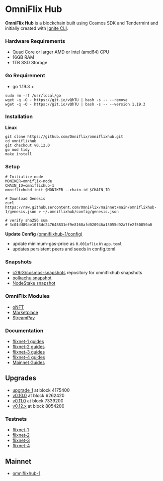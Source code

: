 # OmniFlix Hub

**OmniFlix Hub** is a blockchain built using Cosmos SDK and Tendermint and initially created
with [Ignite CLI](https://github.com/ignite/cli).

### Hardware Requirements
 - Quad Core or larger AMD or Intel (amd64) CPU 
 - 16GB RAM
 - 1TB SSD Storage

### Go Requirement
- go 1.19.3 +
```
sudo rm -rf /usr/local/go
wget -q -O - https://git.io/vQhTU | bash -s -- --remove
wget -q -O - https://git.io/vQhTU | bash -s -- --version 1.19.3
 ```

### Installation

**Linux**

```
git clone https://github.com/Omniflix/omniflixhub.git
cd omniflixhub
git checkout v0.12.0
go mod tidy
make install
```

### Setup

```
# Initialize node
MONIKER=omniflix-node
CHAIN_ID=omniflixhub-1
omniflixhubd init $MONIKER --chain-id $CHAIN_ID

# Download Genesis
curl https://raw.githubusercontent.com/OmniFlix/mainnet/main/omniflixhub-1/genesis.json > ~/.omniflixhub/config/genesis.json

# verify sha256 sum 
# 3c01dd89ae10f3dc247648831ef9e8168afd020946a13055d92a7fe2f50050a0
```
**Update Config** [(omniflixhub-1/config)](https://github.com/OmniFlix/docs/blob/main/guides/mainnet/omniflixhub-1/run-full-node.md#2-update-config)
- update minimum-gas-price as `0.001uflix` in `app.toml`
- updates persistent peers and seeds in config.toml 


### Snapshots
 - [c29r3/cosmos-snapshots](https://github.com/c29r3/cosmos-snapshots) repository for omniflixhub snapshots
 - [polkachu snapshot](https://polkachu.com/tendermint_snapshots/omniflix) 
 - [NodeStake snapshot](https://nodestake.top/omniflix)
   
### OmniFlix Modules
- [oNFT](https://github.com/OmniFlix/omniflixhub/tree/main/x/onft)
- [Marketplace](https://github.com/OmniFlix/omniflixhub/tree/main/marketplace)
- [StreamPay](https://github.com/OmniFlix/streampay)
 
### Documentation

- [flixnet-1 guides](https://github.com/OmniFlix/docs/tree/main/guides/testnets/flixnet-1)
- [flixnet-2 guides](https://github.com/OmniFlix/docs/tree/main/guides/testnets/flixnet-2)
- [flixnet-3 guides](https://github.com/OmniFlix/docs/tree/main/guides/testnets/flixnet-3)
- [flixnet-4 guides](https://github.com/OmniFlix/docs/tree/main/guides/testnets/flixnet-4)
- [Mainnet Guides](https://github.com/OmniFlix/docs/tree/main/guides/mainnet)

## Upgrades
 - [upgrade_1](https://github.com/OmniFlix/docs/blob/main/guides/mainnet/omniflixhub-1/upgrades/upgrade_1.md) at block 4175400
 - [v0.10.0](https://github.com/OmniFlix/docs/blob/main/guides/mainnet/omniflixhub-1/upgrades/v0.10.0-upgrade.md) at block 6262420
 - [v0.11.0](https://github.com/OmniFlix/docs/blob/main/guides/mainnet/omniflixhub-1/upgrades/v0.11.0-upgrade.md) at block 7339200
 - [v0.12.x](https://github.com/OmniFlix/docs/blob/main/guides/mainnet/omniflixhub-1/upgrades/v0.12.x-upgrade.md) at block 8054200

### Testnets

- [flixnet-1](https://github.com/OmniFlix/testnets/tree/main/flixnet-1)
- [flixnet-2](https://github.com/OmniFlix/testnets/tree/main/flixnet-2)
- [flixnet-3](https://github.com/OmniFlix/testnets/tree/main/flixnet-3)
- [flixnet-4](https://github.com/OmniFlix/testnets/tree/main/flixnet-4)

## Mainnet
- [omniflixhub-1](https://github.com/OmniFlix/mainnet/tree/main/omniflixhub-1)

